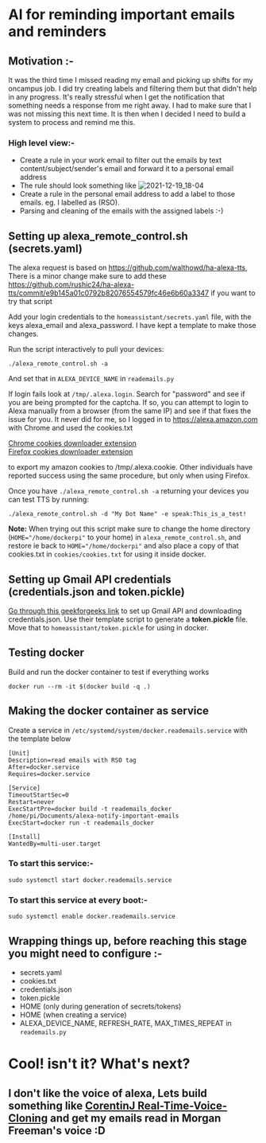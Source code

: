 # AI for reminding important emails and reminders

## Motivation :-

It was the third time I missed reading my email and picking up shifts for my oncampus job. I did try creating labels and filtering them but that didn't help in any progress. It's really stressful when I get the notification that something needs a response from me right away. I had to make sure that I was not missing this next time. It is then when I decided I need to build a system to process and remind me this.

### High level view:-

- Create a rule in your work email to filter out the emails by text content/subject/sender's email and forward it to a personal email address
- The rule should look something like 
![2021-12-19_18-04](https://user-images.githubusercontent.com/6279035/146694347-2c18cb5e-7493-4b09-a2b8-8a1908995dba.png)
- Create a rule in the personal email address to add a label to those emails. eg. I labelled as (RSO).
- Parsing and cleaning of the emails with the assigned labels :-)

## Setting up alexa_remote_control.sh (secrets.yaml)

The alexa request is based on https://github.com/walthowd/ha-alexa-tts,
There is a minor change make sure to add these https://github.com/rushic24/ha-alexa-tts/commit/e9b145a01c0792b82076554579fc46e6b60a3347 if you want to try that script

Add your login credentials to the `homeassistant/secrets.yaml` file, with the keys alexa_email and alexa_password. I have kept a template to make those changes.

Run the script interactively to pull your devices:

`./alexa_remote_control.sh -a`

And set that in `ALEXA_DEVICE_NAME` in `reademails.py`

If login fails look at `/tmp/.alexa.login`. Search for "password" and see if you are being prompted for the captcha. If so, you can attempt to login to Alexa manually from a browser (from the same IP) and see if that fixes the issue for you. It never did for me, so I logged in to https://alexa.amazon.com with Chrome and used the cookies.txt 

[Chrome cookies downloader extension](https://chrome.google.com/webstore/detail/cookiestxt/njabckikapfpffapmjgojcnbfjonfjfg?hl=en) \
[Firefox cookies downloader extension](https://addons.mozilla.org/en-US/firefox/addon/cookies-txt/)

to export my amazon cookies to /tmp/.alexa.cookie. Other individuals have reported success using the same procedure, but only when using Firefox.

Once you have `./alexa_remote_control.sh -a` returning your devices you can test TTS by running:

``` {bash}
./alexa_remote_control.sh -d "My Dot Name" -e speak:This_is_a_test!
```

**Note:** When trying out this script make sure to change the home directory (`HOME="/home/dockerpi"` to your home) in `alexa_remote_control.sh`, and restore ie back to `HOME="/home/dockerpi"` and also place a copy of that cookies.txt in `cookies/cookies.txt` for using it inside docker.

## Setting up Gmail API credentials (credentials.json and token.pickle)  

[Go through this geekforgeeks link](https://www.geeksforgeeks.org/how-to-read-emails-from-gmail-using-gmail-api-in-python/) to set up Gmail API and downloading credentials.json. Use their template script to generate a **token.pickle** file. Move that to `homeassistant/token.pickle` for using in docker.

## Testing docker

Build and run the docker container to test if everything works

```{bash}
docker run --rm -it $(docker build -q .)
```

## Making the docker container as service

Create a service in ` /etc/systemd/system/docker.reademails.service ` with the template below

```{bash}
[Unit]
Description=read emails with RSO tag
After=docker.service
Requires=docker.service

[Service]
TimeoutStartSec=0
Restart=never
ExecStartPre=docker build -t reademails_docker /home/pi/Documents/alexa-notify-important-emails
ExecStart=docker run -t reademails_docker

[Install]
WantedBy=multi-user.target
```

### To start this service:-

`sudo systemctl start docker.reademails.service `

### To start this service at every boot:-

`sudo systemctl enable docker.reademails.service`

## Wrapping things up, before reaching this stage you might need to configure :-

- secrets.yaml
- cookies.txt
- credentials.json
- token.pickle
- HOME (only during generation of secrets/tokens)
- HOME (when creating a service)
- ALEXA_DEVICE_NAME, REFRESH_RATE, MAX_TIMES_REPEAT in `reademails.py`

# Cool! isn't it? What's next?

## I don't like the voice of alexa, Lets build something like [CorentinJ Real-Time-Voice-Cloning](https://github.com/CorentinJ/Real-Time-Voice-Cloning) and get my emails read in Morgan Freeman's voice :D
